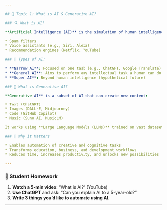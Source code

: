 ```yaml
---

## 🧠 Topic 1: What is AI & Generative AI?

### 🔍 What is AI?

**Artificial Intelligence (AI)** is the simulation of human intelligence in machines that are programmed to think, learn, and make decisions. It's used in:

* Spam filters
* Voice assistants (e.g., Siri, Alexa)
* Recommendation engines (Netflix, YouTube)

### 🤖 Types of AI:

* **Narrow AI**: Focused on one task (e.g., ChatGPT, Google Translate)
* **General AI**: Aims to perform any intellectual task a human can do (still theoretical)
* **Super AI**: Beyond human intelligence (hypothetical future)

### 🎨 What is Generative AI?

**Generative AI** is a subset of AI that can create new content:

* Text (ChatGPT)
* Images (DALL·E, Midjourney)
* Code (GitHub Copilot)
* Music (Suno AI, MusicLM)

It works using **Large Language Models (LLMs)** trained on vast datasets of human-created content.

### 🧠 Why it Matters

* Enables automation of creative and cognitive tasks
* Transforms education, business, and development workflows
* Reduces time, increases productivity, and unlocks new possibilities

---
```


### 📝 Student Homework

1. **Watch a 5-min video**: “What is AI?” (YouTube)
2. **Use ChatGPT** and ask: “Can you explain AI to a 5-year-old?”
3. **Write 3 things you’d like to automate using AI.**

---
